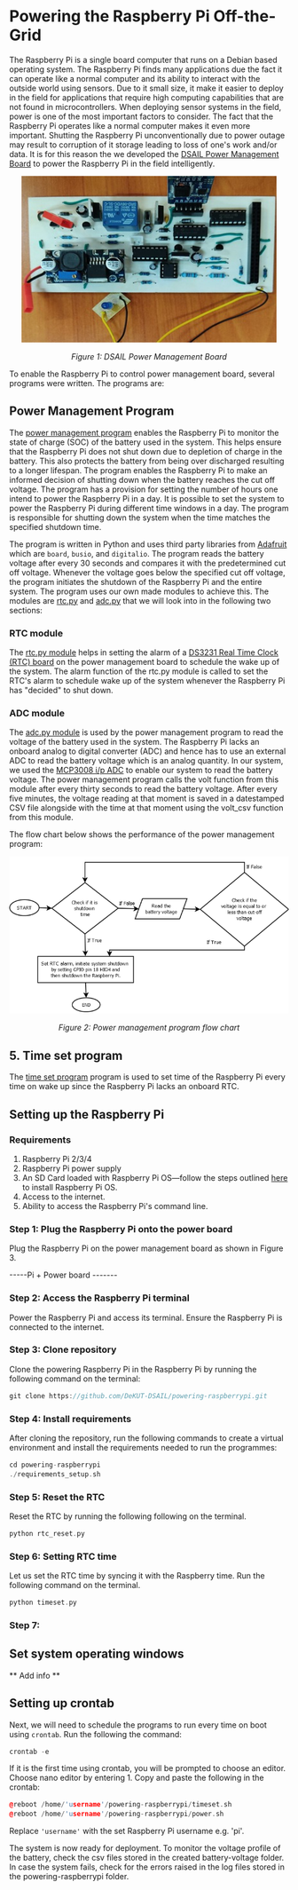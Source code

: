 # Powering the Raspberry Pi Off-the-Grid

The Raspberry Pi is a single board computer that runs on a Debian based operating system. The Raspberry Pi finds many applications due the fact it can operate like a normal computer and its ability to interact with the outside world using sensors. Due to it small size, it make it easier to deploy in the field for applications that require high computing capabilities that are not found in microcontrollers. When deploying sensor systems in the field, power is one of the most important factors to consider. The fact that the Raspberry Pi operates like a normal computer makes it even more important. Shutting the Raspberry Pi unconventionally due to power outage may result to corruption of it storage leading to loss of one's work and/or data. It is for this reason the we developed the [DSAIL Power Management Board](https://kiariegabriel.github.io/powering-the-raspberrypi.html) to power the Raspberry Pi in the field intelligently.

<p align="center">
  <img width="460" height="300" src="/img/power-board.jpg">
  
</p>

<p align="center"> 
  <em>Figure 1: DSAIL Power Management Board</em>
</p>

To enable the Raspberry Pi to control power management board, several programs were written. The programs are:

## Power Management Program
The [power management program](https://github.com/DeKUT-DSAIL/powering-raspberrypi/blob/main/power.py) enables the Raspberry Pi to monitor the state of charge (SOC) of the battery used in the system. This helps ensure that the Raspberry Pi does not shut down due to depletion of charge in the battery. This also protects the battery from being over discharged resulting to a longer lifespan. The program enables the Raspberry Pi to make an informed decision of shutting down when the battery reaches the cut off voltage. The program has a provision for setting the number of hours one intend to power the Raspberry Pi in a day. It is possible to set the system to power the Raspberry Pi during different time windows in a day. The program is responsible for shutting down the system when the time matches the specified shutdown time.

The program is written in Python and uses third party libraries from [Adafruit](https://www.adafruit.com/) which are `board`, `busio`, and `digitalio`. The program reads the battery voltage after every 30 seconds and compares it with the predetermined cut off voltage. Whenever the voltage goes below the specified cut off voltage, the program initiates the shutdown of the Raspberry Pi and the entire system. The program uses our own made modules to achieve this. The modules are [rtc.py](https://github.com/DeKUT-DSAIL/powering-raspberrypi/blob/main/rtc.py) and [adc.py](https://github.com/DeKUT-DSAIL/powering-raspberrypi/blob/main/adc.py) that we will look into in the following two sections:

### RTC module

The [rtc.py module](https://github.com/DeKUT-DSAIL/bioacoustics/blob/master/rtc.py) helps in setting the alarm of a [DS3231 Real Time Clock (RTC) board](https://learn.adafruit.com/adafruit-ds3231-precision-rtc-breakout/overview) on the power management board to schedule the wake up of the system. The alarm function of the rtc.py module is called to set the RTC's alarm to schedule wake up of the system whenever the Raspberry Pi has "decided" to shut down.

### ADC module

The [adc.py module](https://github.com/DeKUT-DSAIL/bioacoustics/blob/master/adc.py) is used by the power management program to read the voltage of the battery used in the system. The Raspberry Pi lacks an onboard analog to digital converter (ADC) and hence has to use an external ADC to read the battery voltage which is an analog quantity. In our system, we used the [MCP3008 i/p ADC](https://learn.adafruit.com/raspberry-pi-analog-to-digital-converters/mcp3008) to enable our system to read the battery voltage. The power management program calls the volt function from this module after every thirty seconds to read the battery voltage. After every five minutes, the voltage reading at that moment is saved in a datestamped CSV file alongside with the time at that moment using the volt_csv function from this module.

The flow chart below shows the performance of the power management program:
<p align="center">
  <img width="auto" height="auto" src="/img/power.png">
  
</p>

<p align="center"> 
  <em>Figure 2: Power management program flow chart</em>
</p>

## 5. Time set program
The [time set program](https://github.com/DeKUT-DSAIL/powering-raspberrypi/blob/main/timeset.py) program is  used to set time of the Raspberry Pi every time on wake up since the Raspberry Pi lacks an onboard RTC.

## Setting up the Raspberry Pi

### Requirements
1. Raspberry Pi 2/3/4
2. Raspberry Pi power supply
3. An SD Card loaded with Raspberry Pi OS—follow the steps outlined [here](https://github.com/DeKUT-DSAIL/bioacoustics/tree/master/installing-raspberry-pi-os) to install Raspberry Pi OS.
4. Access to the internet.
5. Ability to access the Raspberry Pi's command line.

### Step 1: Plug the Raspberry Pi onto the power board
Plug the Raspberry Pi on the power management board as shown in Figure 3.

-----Pi + Power board -------

### Step 2: Access the Raspberry Pi terminal
Power the Raspberry Pi and access its terminal. Ensure the Raspberry Pi is connected to the internet.

### Step 3: Clone repository
Clone the powering Raspberry Pi in the Raspberry Pi by running the following command on the terminal:

```cpp
git clone https://github.com/DeKUT-DSAIL/powering-raspberrypi.git
```

### Step 4: Install requirements
After cloning the repository, run the following commands to create a virtual environment and install the requirements needed to run the programmes:

```cpp
cd powering-raspberrypi
./requirements_setup.sh
```

### Step 5: Reset the RTC
Reset the RTC by running the following following on the terminal.

```cpp
python rtc_reset.py
```

### Step 6: Setting RTC time
Let us set the RTC time by syncing it with the Raspberry time. Run the following command on the terminal.

```cpp
python timeset.py
```

### Step 7:

## Set system operating windows

** Add info **

## Setting up crontab

Next, we will need to schedule the programs to run every time on boot using `crontab`. Run the following the command:

```cpp
crontab -e
```
If it is the first time using crontab, you will be prompted to choose an editor. Choose nano editor by entering 1. Copy and paste the following in the crontab:

```cpp
@reboot /home/'username'/powering-raspberrypi/timeset.sh
@reboot /home/'username'/powering-raspberrypi/power.sh
```
Replace `'username'` with the set Raspberry Pi username e.g. 'pi'.
 
The system is now ready for deployment. To monitor the voltage profile of the battery, check the csv files stored in the created battery-voltage folder. In case the system fails, check for the errors raised in the log files stored in the powering-raspberrypi folder.
